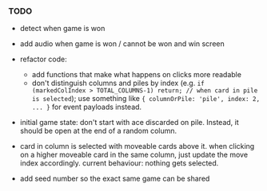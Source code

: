### TODO

+ detect when game is won
+ add audio when game is won / cannot be won and win screen


+ refactor code:
  - add functions that make what happens on clicks more readable
  - don't distinguish columns and piles by index (e.g. `if (markedColIndex > TOTAL_COLUMNS-1) return; // when card in pile is selected`); use something like `{ columnOrPile: 'pile', index: 2, ... }` for event payloads instead.

+ initial game state: don't start with ace discarded on pile. Instead, it should be open at the end of a random column.

+ card in column is selected with moveable cards above it. when clicking on a higher moveable card in the same column, just update the move index accordingly. current behaviour: nothing gets selected.

+ add seed number so the exact same game can be shared